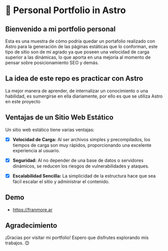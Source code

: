 # 🚀 Personal Portfolio in Astro

## Bienvenido a mi portfolio personal
Esta es una muestra de cómo podría quedar un portafolio realizado con Astro para la generación de las páginas estáticas que lo conforman, este tipo de sitio son de mi agrado ya que poseen una velocidad de carga superior a las dinámicas, lo que aporta en una mejoría al momento de pensar sobre posicionamiento SEO y demás.

## La idea de este repo es practicar con Astro
La mejor manera de aprender, de internalizar un conocimiento o una habilidad, es sumergirse en ella diariamente, por ello es que se utiliza Astro en este proyecto

## Ventajas de un Sitio Web Estático

Un sitio web estático tiene varias ventajas:

- [x] **Velocidad de Carga:** 
Al ser archivos simples y precompilados, los tiempos de carga son muy rápidos, proporcionando una excelente experiencia al usuario.
- [x] **Seguridad:** 
Al no depender de una base de datos o servidores dinámicos, se reducen los riesgos de vulnerabilidades y ataques.
- [x] **Escalabilidad Sencilla:** 
La simplicidad de la estructura hace que sea fácil escalar el sitio y administrar el contenido.


## Demo
* https://franmore.ar

## Agradecimiento

¡Gracias por visitar mi portfolio! Espero que disfrutes explorando mis trabajos. 😊
